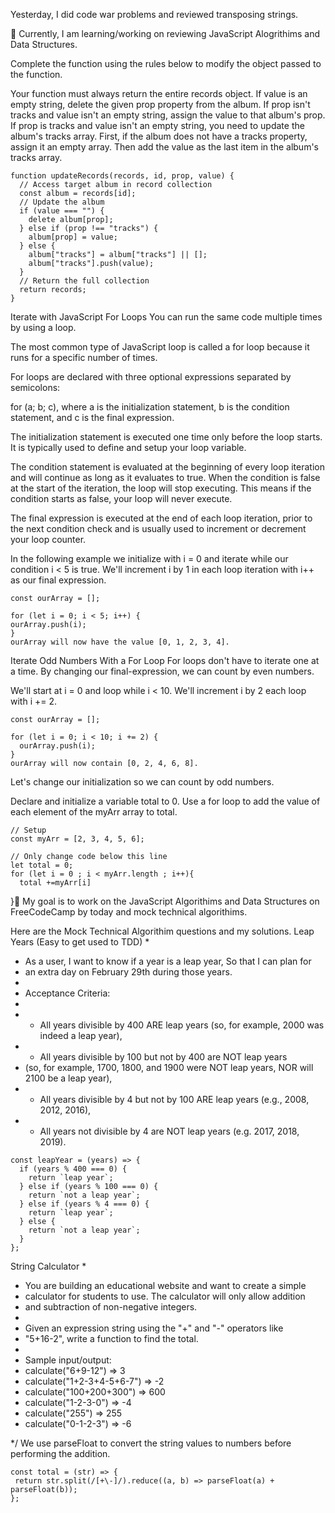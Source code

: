 Yesterday, I did code war problems and reviewed transposing strings.

📖 Currently, I am learning/working on reviewing JavaScript Alogrithims and Data Structures.

Complete the function using the rules below to modify the object passed to the function.

Your function must always return the entire records object.
If value is an empty string, delete the given prop property from the album.
If prop isn't tracks and value isn't an empty string, assign the value to that album's prop.
If prop is tracks and value isn't an empty string, you need to update the album's tracks array. First, if the album does not have a tracks property, assign it an empty array. Then add the value as the last item in the album's tracks array.

```
function updateRecords(records, id, prop, value) {
  // Access target album in record collection
  const album = records[id];
  // Update the album
  if (value === "") {
    delete album[prop];
  } else if (prop !== "tracks") {
    album[prop] = value;
  } else {
    album["tracks"] = album["tracks"] || [];
    album["tracks"].push(value);
  }
  // Return the full collection
  return records;
}
```
Iterate with JavaScript For Loops
You can run the same code multiple times by using a loop.

The most common type of JavaScript loop is called a for loop because it runs for a specific number of times.

For loops are declared with three optional expressions separated by semicolons:

for (a; b; c), where a is the initialization statement, b is the condition statement, and c is the final expression.

The initialization statement is executed one time only before the loop starts. It is typically used to define and setup your loop variable.

The condition statement is evaluated at the beginning of every loop iteration and will continue as long as it evaluates to true. When the condition is false at the start of the iteration, the loop will stop executing. This means if the condition starts as false, your loop will never execute.

The final expression is executed at the end of each loop iteration, prior to the next condition check and is usually used to increment or decrement your loop counter.

In the following example we initialize with i = 0 and iterate while our condition i < 5 is true. We'll increment i by 1 in each loop iteration with i++ as our final expression.
```
const ourArray = [];

for (let i = 0; i < 5; i++) {
ourArray.push(i);
}
ourArray will now have the value [0, 1, 2, 3, 4].
```
Iterate Odd Numbers With a For Loop
For loops don't have to iterate one at a time. By changing our final-expression, we can count by even numbers.

We'll start at i = 0 and loop while i < 10. We'll increment i by 2 each loop with i += 2.
```
const ourArray = [];

for (let i = 0; i < 10; i += 2) {
  ourArray.push(i);
}
ourArray will now contain [0, 2, 4, 6, 8].
```
Let's change our initialization so we can count by odd numbers.

Declare and initialize a variable total to 0. Use a for loop to add the value of each element of the myArr array to total.
```
// Setup
const myArr = [2, 3, 4, 5, 6];

// Only change code below this line
let total = 0;
for (let i = 0 ; i < myArr.length ; i++){
  total +=myArr[i]
```
}🎯 My goal is to work on the JavaScript Algorithims and Data Structures on FreeCodeCamp by today
and mock technical algorithims.

Here are the Mock Technical Algorithim questions and my solutions.
 Leap Years (Easy to get used to TDD)
 * 
 * As a user, I want to know if a year is a leap year, So that I can plan for 
 * an extra day on February 29th during those years.
 * 
 * Acceptance Criteria:
 * 
 * - All years divisible by 400 ARE leap years (so, for example, 2000 was indeed a leap year),
 * - All years divisible by 100 but not by 400 are NOT leap years 
 *   (so, for example, 1700, 1800, and 1900 were NOT leap years, NOR will 2100 be a leap year),
 * - All years divisible by 4 but not by 100 ARE leap years (e.g., 2008, 2012, 2016),
 * - All years not divisible by 4 are NOT leap years (e.g. 2017, 2018, 2019).
```
const leapYear = (years) => {
  if (years % 400 === 0) {
    return `leap year`;
  } else if (years % 100 === 0) {
    return `not a leap year`;
  } else if (years % 4 === 0) {
    return `leap year`;
  } else {
    return `not a leap year`;
  }
};
```
 String Calculator
 * 
 * You are building an educational website and want to create a simple 
 * calculator for students to use. The calculator will only allow addition 
 * and subtraction of non-negative integers.
 * 
 * Given an expression string using the "+" and "-" operators like 
 * "5+16-2", write a function to find the total.
 * 
 * Sample input/output:
 * calculate("6+9-12")  => 3
 * calculate("1+2-3+4-5+6-7") => -2
 * calculate("100+200+300") => 600
 * calculate("1-2-3-0") => -4
 * calculate("255") => 255
 * calculate("0-1-2-3") => -6

 */
 We use parseFloat to convert the string values to numbers before performing the addition.
 ```
 const total = (str) => {
  return str.split(/[+\-]/).reduce((a, b) => parseFloat(a) + parseFloat(b));
};
```
